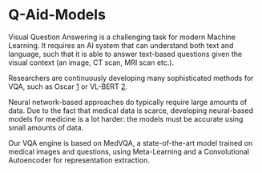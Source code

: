 # Q-Aid-Models

Visual Question Answering is a challenging task for modern Machine Learning. It requires an AI system that can understand both text and language, such that it is able to answer text-based questions given the visual context (an image, CT scan, MRI scan etc.).

Researchers are continuously developing many sophisticated methods for VQA, such as Oscar [1] or VL-BERT [2].

Neural network-based approaches do typically require large amounts of data. Due to the fact that medical data is scarce, developing neural-based models for medicine is a lot harder: the models must be accurate using small amounts of data.

Our VQA engine is based on MedVQA, a state-of-the-art model trained on medical images and questions, using Meta-Learning and a Convolutional Autoencoder for representation extraction.

[1]: https://www.microsoft.com/en-us/research/publication/oscar-object-semantics-aligned-pre-training-for-vision-language-tasks/
[2]: https://www.microsoft.com/en-us/research/publication/vl-bert-pre-training-of-generic-visual-linguistic-representations/
[3]: https://github.com/aioz-ai/MICCAI19-MedVQA/tree/c076f2cc174def26fa597fce4235b93f56658cc8
